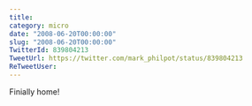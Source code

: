 ```yaml
---
title: 
category: micro
date: "2008-06-20T00:00:00"
slug: "2008-06-20T00:00:00"
TwitterId: 839804213
TweetUrl: https://twitter.com/mark_philpot/status/839804213
ReTweetUser: 
---
```


Finially home!